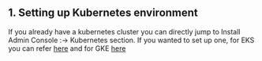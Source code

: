 
## 1. Setting up Kubernetes environment

If you already have a kubernetes cluster you can directly jump to Install Admin Console :-> Kubernetes section.
If you wanted to set up one, for EKS you can refer [here](https://docs.aws.amazon.com/eks/latest/userguide/getting-started-eksctl.html) and  for GKE [here](https://cloud.google.com/kubernetes-engine/docs/quickstart.)
 

